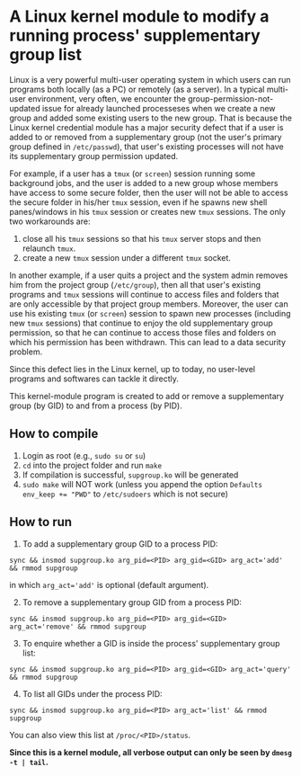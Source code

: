 # A Linux kernel module to modify a running process' supplementary group list

Linux is a very powerful multi-user operating system in which users can run programs both locally (as a PC) or remotely (as a server). In a typical multi-user environment, very often, we encounter the group-permission-not-updated issue for already launched processeses when we create a new group and added some existing users to the new group. That is because the Linux kernel credential module has a major security defect that if a user is added to or removed from a supplementary group (not the user's primary group defined in `/etc/passwd`), that user's existing processes will not have its supplementary group permission updated.

For example, if a user has a `tmux` (or `screen`) session running some background jobs, and the user is added to a new group whose members have access to some secure folder, then the user will not be able to access the secure folder in his/her `tmux` session, even if he spawns new shell panes/windows in his `tmux` session or creates new `tmux` sessions. The only two workarounds are:
1. close all his `tmux` sessions so that his `tmux` server stops and then relaunch `tmux`.
2. create a new `tmux` session under a different `tmux` socket.

In another example, if a user quits a project and the system admin removes him from the project group (`/etc/group`), then all that user's existing programs and `tmux` sessions will continue to access files and folders that are only accessible by that project group members. Moreover, the user can use his existing `tmux` (or `screen`) session to spawn new processes (including new `tmux` sessions) that continue to enjoy the old supplementary group permission, so that he can continue to access those files and folders on which his permission has been withdrawn. This can lead to a data security problem.

Since this defect lies in the Linux kernel, up to today, no user-level programs and softwares can tackle it directly.

This kernel-module program is created to add or remove a supplementary group (by GID) to and from a process (by PID).

## How to compile
1. Login as root (e.g., `sudo su` or `su`)
2. `cd` into the project folder and run `make`
3. If compilation is successful, `supgroup.ko` will be generated
4. `sudo make` will NOT work (unless you append the option `Defaults env_keep += "PWD"` to `/etc/sudoers` which is not secure)

## How to run
1. To add a supplementary group GID to a process PID:
```
sync && insmod supgroup.ko arg_pid=<PID> arg_gid=<GID> arg_act='add' && rmmod supgroup
```
in which `arg_act='add'` is optional (default argument).

2. To remove a supplementary group GID from a process PID:
```
sync && insmod supgroup.ko arg_pid=<PID> arg_gid=<GID> arg_act='remove' && rmmod supgroup
```

3. To enquire whether a GID is inside the process' supplementary group list:
```
sync && insmod supgroup.ko arg_pid=<PID> arg_gid=<GID> arg_act='query' && rmmod supgroup
```

4. To list all GIDs under the process PID:
```
sync && insmod supgroup.ko arg_pid=<PID> arg_act='list' && rmmod supgroup
```

You can also view this list at `/proc/<PID>/status`.

**Since this is a kernel module, all verbose output can only be seen by `dmesg -t | tail`.**